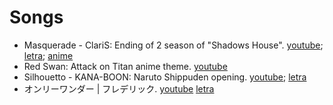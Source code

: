 # Songs

- Masquerade - ClariS: Ending of 2 season of "Shadows House". [youtube](https://www.youtube.com/watch?v=fx7eK9CL2YA&ab_channel=KadzerAS); [letra](https://www.letras.mus.br/claris/masquerade/); [anime](https://animeszone.net/anime/shadows-house-2-temporada/)
- Red Swan: Attack on Titan anime theme. [youtube](https://www.youtube.com/watch?v=r1XE8ON8fos&ab_channel=Yoshiki)
- Silhouetto - KANA-BOON: Naruto Shippuden opening. [youtube](https://www.youtube.com/watch?v=dlFA0Zq1k2A&ab_channel=KANABOONVEVO); [letra](https://www.letras.mus.br/kana-boon/silhoutte/traducao.html)
- オンリーワンダー | フレデリック. [youtube](https://www.youtube.com/watch?v=oCrwzN6eb4Q&ab_channel=A-SketchMUSICLABEL) [letra](https://www.letras.mus.br/frederic/onlywonder/traducao.html)
